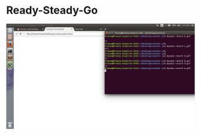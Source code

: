 Ready-Steady-Go
===============

<img src="https://github.com/arush0311/ready-steady-go/blob/master/demo.gif">